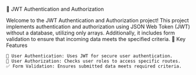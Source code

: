 🚀 JWT Authentication and Authorization

Welcome to the JWT Authentication and Authorization project! This project implements authentication and authorization using JSON Web Token (JWT) without a database, utilizing only arrays. Additionally, it includes form validation to ensure that incoming data meets the specified criteria.
🎯 Key Features

    🔐 User Authentication: Uses JWT for secure user authentication.
    🔑 User Authorization: Checks user roles to access specific routes.
    ✅ Form Validation: Ensures submitted data meets required criteria.
